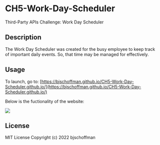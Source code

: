 # CH5-Work-Day-Scheduler
Third-Party APIs Challenge: Work Day Scheduler

## Description

The Work Day Scheduler was created for the busy employee to keep track of important daily events.  So, that time may be managed for effectively.


## Usage

To launch, go to: [https://bjschoffman.github.io/CH5-Work-Day-Scheduler.github.io/](https://bjschoffman.github.io/CH5-Work-Day-Scheduler.github.io/)

Below is the fuctionality of the website:

![](https://github.com/bjschoffman/CH5-Work-Day-Scheduler.github.io/blob/main/assets/WorkDayScheduler.gif)
    
## License

MIT License Copyright (c) 2022 bjschoffman
